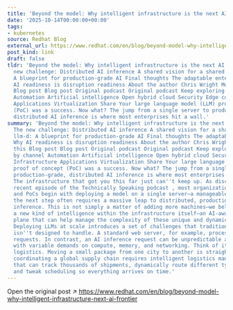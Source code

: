 ```yaml
---
title: 'Beyond the model: Why intelligent infrastructure is the next AI frontier'
date: '2025-10-14T00:00:00+00:00'
tags:
- kubernetes
source: Redhat Blog
external_url: https://www.redhat.com/en/blog/beyond-model-why-intelligent-infrastructure-next-ai-frontier
post_kind: link
draft: false
tldr: 'Beyond the model: Why intelligent infrastructure is the next AI frontier The
  new challenge: Distributed AI inference A shared vision for a shared problem llm-d:
  A blueprint for production-grade AI Final thoughts The adaptable enterprise: Why
  AI readiness is disruption readiness About the author Chris Wright More like this
  Blog post Blog post Original podcast Original podcast Keep exploring Browse by channel
  Automation Artificial intelligence Open hybrid cloud Security Edge computing Infrastructure
  Applications Virtualization Share Your large language model (LLM) proof of concept
  (PoC) was a success. Now what? The jump from a single server to production-grade,
  distributed AI inference is where most enterprises hit a wall.'
summary: 'Beyond the model: Why intelligent infrastructure is the next AI frontier
  The new challenge: Distributed AI inference A shared vision for a shared problem
  llm-d: A blueprint for production-grade AI Final thoughts The adaptable enterprise:
  Why AI readiness is disruption readiness About the author Chris Wright More like
  this Blog post Blog post Original podcast Original podcast Keep exploring Browse
  by channel Automation Artificial intelligence Open hybrid cloud Security Edge computing
  Infrastructure Applications Virtualization Share Your large language model (LLM)
  proof of concept (PoC) was a success. Now what? The jump from a single server to
  production-grade, distributed AI inference is where most enterprises hit a wall.
  The infrastructure that got you this far just can''t keep up. As discussed in a
  recent episode of the Technically Speaking podcast , most organizations'' AI journey
  and PoCs begin with deploying a model on a single server—a manageable task. But
  the next step often requires a massive leap to distributed, production-grade AI
  inference. This is not simply a matter of adding more machines—we believe this requires
  a new kind of intelligence within the infrastructure itself—an AI-aware control
  plane that can help manage the complexity of these unique and dynamic workloads.
  Deploying LLMs at scale introduces a set of challenges that traditional infrastructure
  isn''t designed to handle. A standard web server, for example, processes uniform
  requests. In contrast, an AI inference request can be unpredictable and resource-intensive,
  with variable demands on compute, memory, and networking. Think of it like modern
  logistics. Moving a small package from one city to another is straightforward. But
  coordinating a global supply chain requires intelligent logistics management—a system
  that can track thousands of shipments, dynamically route different types of cargo,
  and tweak scheduling so everything arrives on time.'
---
```

Open the original post ↗ https://www.redhat.com/en/blog/beyond-model-why-intelligent-infrastructure-next-ai-frontier
